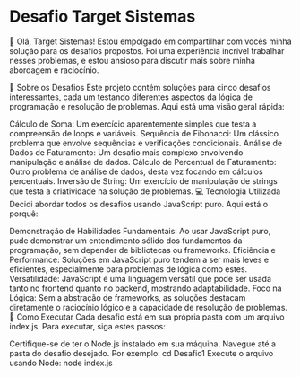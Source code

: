 <h1>Desafio Target Sistemas</h1>

👋 Olá, Target Sistemas!
Estou empolgado em compartilhar com vocês minha solução para os desafios propostos. Foi uma experiência incrível trabalhar nesses problemas, e estou ansioso para discutir mais sobre minha abordagem e raciocínio.

🎯 Sobre os Desafios
Este projeto contém soluções para cinco desafios interessantes, cada um testando diferentes aspectos da lógica de programação e resolução de problemas. Aqui está uma visão geral rápida:

Cálculo de Soma: Um exercício aparentemente simples que testa a compreensão de loops e variáveis.
Sequência de Fibonacci: Um clássico problema que envolve sequências e verificações condicionais.
Análise de Dados de Faturamento: Um desafio mais complexo envolvendo manipulação e análise de dados.
Cálculo de Percentual de Faturamento: Outro problema de análise de dados, desta vez focando em cálculos percentuais.
Inversão de String: Um exercício de manipulação de strings que testa a criatividade na solução de problemas.
💻 Tecnologia Utilizada
Decidi abordar todos os desafios usando JavaScript puro. Aqui está o porquê:

Demonstração de Habilidades Fundamentais: Ao usar JavaScript puro, pude demonstrar um entendimento sólido dos fundamentos da programação, sem depender de bibliotecas ou frameworks.
Eficiência e Performance: Soluções em JavaScript puro tendem a ser mais leves e eficientes, especialmente para problemas de lógica como estes.
Versatilidade: JavaScript é uma linguagem versátil que pode ser usada tanto no frontend quanto no backend, mostrando adaptabilidade.
Foco na Lógica: Sem a abstração de frameworks, as soluções destacam diretamente o raciocínio lógico e a capacidade de resolução de problemas.
🚀 Como Executar
Cada desafio está em sua própria pasta com um arquivo index.js. Para executar, siga estes passos:

Certifique-se de ter o Node.js instalado em sua máquina.
Navegue até a pasta do desafio desejado. Por exemplo: cd Desafio1
Execute o arquivo usando Node: node index.js